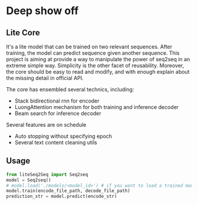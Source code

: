 # Deep show off
## Lite Core
It's a lite model that can be trained on two relevant sequences. After training, the model can predict sequence given another sequence.
This project is aiming at provide a way to manipulate the power of seq2seq in an extreme simple way. Simplicity is the other facet of reusability. 
Moreover, the core should be easy to read and modify, and with enough explain about the missing detail in official API.

The core has ensembled several technics, including:
- Stack bidirectional rnn for encoder
- LuongAttention mechanism for both training and inference decoder
- Beam search for inference decoder

Several features are on schedule
- Auto stopping without specifying epoch
- Several text content cleaning utils

## Usage
```python
from liteSeq2Seq import Seq2seq
model = Seq2seq()
# model.load('./models/<model_id>') # if you want to load a trained model
model.train(encode_file_path, decode_file_path)
prediction_str = model.predict(encode_str)
```

